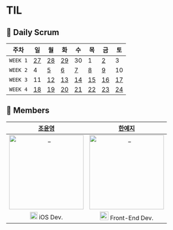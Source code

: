 # TIL

## 📅 Daily Scrum 

| 주차 | 일 | 월 | 화 | 수 | 목 | 금 | 토 | 
| -------- | --- | ------------------------------------------------------------------------------------ | ------------------------------------------------------------------------------------ | ------------------------------------------------------------------------------------ | ------------------------------------------------------------------------------------ | ------------------------------------------------------------------------------------ | --- | 
| `WEEK 1` | [27](https://github.com/YY-TIL/TIL/wiki/6_27) | [28](https://github.com/YY-TIL/TIL/wiki/6_28) | [29](https://github.com/YY-TIL/TIL/wiki/6_29) | 30 | 1 | [2](https://github.com/YY-TIL/TIL/wiki/7_02) | 3 | 
| `WEEK 2` | 4 | [5](https://github.com/YY-TIL/TIL/wiki/7_05) | [6](https://github.com/YY-TIL/TIL/wiki/7_06) | [7](https://github.com/YY-TIL/TIL/wiki/7_07)| [8](https://github.com/YY-TIL/TIL/wiki/7_08) | [9](https://github.com/YY-TIL/TIL/wiki/7_09) | 10 | 
| `WEEK 3` | 11 | [12](https://github.com/YY-TIL/TIL/wiki/7_12) | [13](https://github.com/YY-TIL/TIL/wiki/7_13) | [14]()| [15]() | [16]() | [17]() | 
| `WEEK 4` | [18]() | [19]() | [20]() | [21]()| [22]() | [23]() | [24]() | 


## 👭 Members

|  [조윤영](https://github.com/Choyoonyoung98)  |  [한예지](https://github.com/yeji9175)  |  
| :----------: |  :--------:  | 
| <img src="https://avatars.githubusercontent.com/u/39290117?v=4" width=200px alt="_"/> | <img src="https://avatars.githubusercontent.com/u/39231606?v=4" width=200px alt="_"/> | 
| <img src="https://user-images.githubusercontent.com/39231606/123516779-c9b08180-d6d8-11eb-96be-1c3d9dc3ce9c.png" width=20px alt="_"/> iOS Dev. | <img src="https://y0c.github.io/images/js.png" width=23px> Front-End Dev. | 
